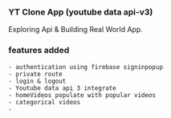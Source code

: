 ### YT Clone App (youtube data api-v3)
Exploring Api & Building Real World App.

### features added
```
- authentication using firebase signinpopup
- private route
- login & logout
- Youtube data api 3 integrate
- homeVideos populate with popular videos
- categorical videos
-
```